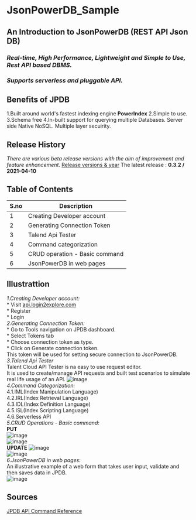 # JsonPowerDB_Sample
## An Introduction to JsonPowerDB (REST API Json DB)
### *Real-time, High Performance, Lightweight and Simple to Use, Rest API based DBMS.*
### *Supports serverless and pluggable API.*
## Benefits of JPDB
   1.Built around world's fastest indexing engine **PowerIndex**
   2.Simple to use.
   3.Schema free
   4.In-built support for querying multiple Databases.
   Server side Native NoSQL.
   Multiple layer secuirity.
## Release History
  *There are various beta release versions with the aim of improvement and feature enhancement.*
  [Release versions & year](http://login2explore.com/jpdb/index.html#jpdb-release-note)
  The latest release : **0.3.2 / 2021-04-10**
## Table of Contents
   S.no|Description
   ----|------------
   1   | Creating Developer account
   2   | Generating Connection Token
   3   | Talend Api Tester
   4   | Command categorization
   5   | CRUD operation - Basic command
   6   | JsonPowerDB in web pages 
## Illustrattion </br>
   *1.Creating Developer account:*</br>
    * Visit [api.login2explore.com](api.login2explore.com)</br>
    * Register<br>
    * Login </br>
   *2.Generating Connection Token:*</br>
    * Go to Tools navigation on JPDB dashboard.</br>
    * Select Tokens tab<br/>
    * Choose connection token as type.</br>
    * Click on Generate connection token.</br>
    This token will be used for setting secure connection to JsonPowerDB.</br>
    *3.Talend Api Tester*</br>
           Talent Cloud API Tester is na easy to use request editor.</br>
           It is used to create/manage API requests and built test scenarios to simulate real life usage of an API.
           ![image](https://user-images.githubusercontent.com/85019469/120075230-05e2c900-c0be-11eb-813f-ab186347815b.png)</br>
    *4.Command Categorization:*</br>
        4.1.IML(Index Manipulation Language)</br>
        4.2.IRL(Index Retrieval Language)</br>
        4.3.IDL(Index Definition Language)</br>
        4.5.ISL(Index Scripting Language)</br>
        4.6.Serverless API</br>
    *5.CRUD Operations - Basic command:*</br>
         **PUT**</br>
         ![image](https://user-images.githubusercontent.com/85019469/120075968-18aacd00-c0c1-11eb-8603-8d356129dbfa.png)</br>
         ![image](https://user-images.githubusercontent.com/85019469/120076004-4132c700-c0c1-11eb-9918-575c4bd3fb86.png)</br>
         **UPDATE**
         ![image](https://user-images.githubusercontent.com/85019469/120076177-eb125380-c0c1-11eb-928a-324b11e7d576.png)</br>
         ![image](https://user-images.githubusercontent.com/85019469/120076224-18f79800-c0c2-11eb-809d-04ae472824b2.png)</br>
    *6.JsonPowerDB in web pages:*</br>
          An illustrative example of a web form that takes user input, validate and then saves data in JPDB.</br> 
         ![image](https://user-images.githubusercontent.com/85019469/120076842-409c2f80-c0c5-11eb-83fe-d8136c7b659c.png)
## Sources </br>
   [JPDB API Command Reference](http://login2explore.com/jpdb/docs.html)




           
           
